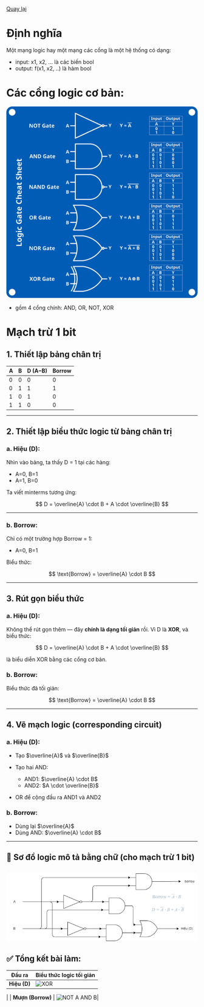[Quay lại](README.md)
# Định nghĩa
Một mạng logic hay một mạng các cổng là một hệ thống có dạng:
- input: x1, x2, ... là các biến bool
- output: f(x1, x2, ..) là hàm bool

# Các cổng logic cơ bản:
![Các ký hiệu cổng logic bao gồm AND, NAND, OR, NOR, BUFFER, NOT, XOR và XNOR. Mỗi cổng được biểu diễn bằng ký hiệu sơ đồ mạch chuẩn của nó, được sắp xếp thành hai hàng. Hàng trên cùng hiển thị các cổng AND, NAND, OR và NOR. Hàng dưới cùng hiển thị các cổng BUFFER, NOT, XOR và XNOR. Mỗi ký hiệu được dán nhãn với tên cổng tương ứng bên dưới. Hình ảnh có tông màu giáo dục rõ ràng với các đường màu đen rõ nét trên nền trắng. Tiêu đề ở trên cùng có nội dung KÝ HIỆU CỔNG LOGIC bằng chữ in hoa đậm.](asset/image.png)

- gồm 4 cổng chính: AND, OR, NOT, XOR

# Mạch trừ 1 bit

## 1. **Thiết lập bảng chân trị**

| A | B | D (A−B) | Borrow |
| - | - | ------- | ------ |
| 0 | 0 | 0       | 0      |
| 0 | 1 | 1       | 1      |
| 1 | 0 | 1       | 0      |
| 1 | 1 | 0       | 0      |

---

## 2. **Thiết lập biểu thức logic từ bảng chân trị**

### a. Hiệu (D):

Nhìn vào bảng, ta thấy D = 1 tại các hàng:

* A=0, B=1
* A=1, B=0

Ta viết minterms tương ứng:

$$
D = \overline{A} \cdot B + A \cdot \overline{B}
$$

---

### b. Borrow:

Chỉ có một trường hợp Borrow = 1:

* A=0, B=1

Biểu thức:

$$
\text{Borrow} = \overline{A} \cdot B
$$

---

## 3. **Rút gọn biểu thức**

### a. Hiệu (D):

Không thể rút gọn thêm — đây **chính là dạng tối giản** rồi.
Vì D là **XOR**, và biểu thức:

$$
D = \overline{A} \cdot B + A \cdot \overline{B}
$$

là biểu diễn XOR bằng các cổng cơ bản.

### b. Borrow:

Biểu thức đã tối giản:

$$
\text{Borrow} = \overline{A} \cdot B
$$

---

## 4. **Vẽ mạch logic (corresponding circuit)**

### a. Hiệu (D):

* Tạo $\overline{A}$ và $\overline{B}$
* Tạo hai AND:

  * AND1: $\overline{A} \cdot B$
  * AND2: $A \cdot \overline{B}$
* OR để cộng đầu ra AND1 và AND2

### b. Borrow:

* Dùng lại $\overline{A}$
* Dùng AND: $\overline{A} \cdot B$

---

## 🎯 **Sơ đồ logic mô tả bằng chữ (cho mạch trừ 1 bit)**
![mạch logic](asset/machtru.png)
---

## ✅ **Tổng kết bài làm**:

| Đầu ra            | Biểu thức logic tối giản                      |
| ----------------- | --------------------------------------------- |
| **Hiệu (D)**      | ![XOR](https://latex.codecogs.com/svg.image?\overline{A}\cdot%20B%20+%20A\cdot%20\overline{B})
 |
| **Mượn (Borrow)** | ![NOT A AND B](https://latex.codecogs.com/svg.image?\overline{A}\cdot%20B)|


